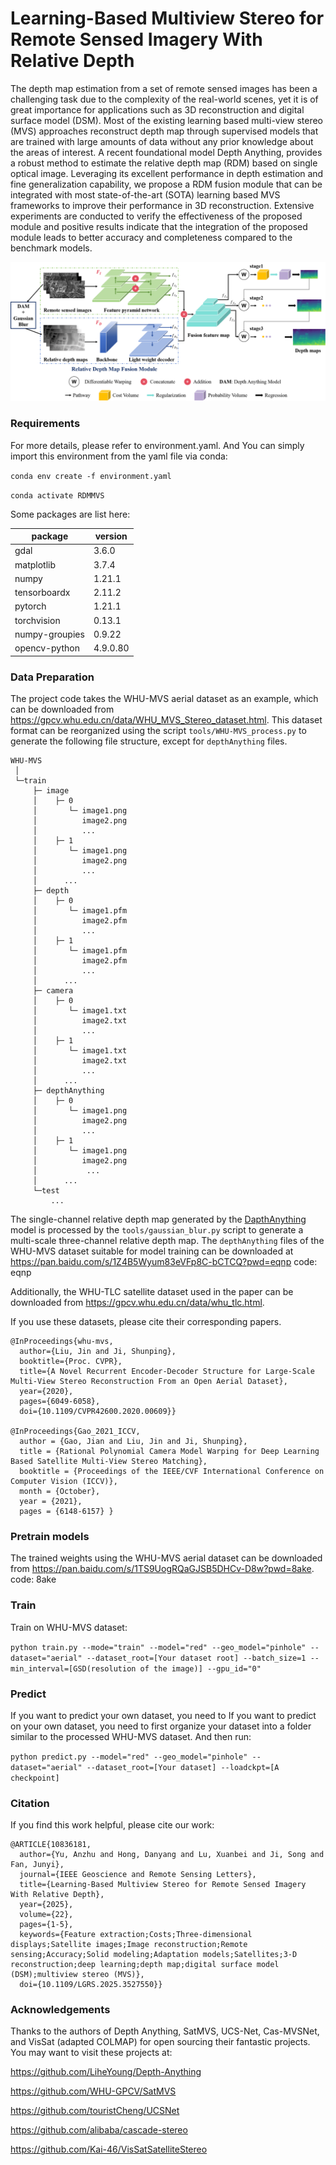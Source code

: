 # Learning-Based Multiview Stereo for Remote Sensed Imagery With Relative Depth

The depth map estimation from a set of remote sensed images has been a challenging task due to the complexity of the real-world scenes, yet it is of great importance for applications such as 3D reconstruction and digital surface model (DSM). 
Most of the existing learning based multi-view stereo (MVS) approaches reconstruct depth map through supervised models that are trained with large amounts of data without any prior knowledge about the areas of interest. 
A recent foundational model Depth Anything, provides a robust method to estimate the relative depth map (RDM) based on single optical image. 
Leveraging its excellent performance in depth estimation and fine generalization capability, we propose a RDM fusion module that can be integrated with most state-of-the-art (SOTA) learning based MVS frameworks to improve their performance in 3D reconstruction. 
Extensive experiments are conducted to verify the effectiveness of the proposed module and positive results indicate that the integration of the proposed module leads to better accuracy and completeness compared to the benchmark models.

![](figs/network.png)

### Requirements

For more details, please refer to environment.yaml. And You can simply import this environment from the yaml file via conda:

`conda env create -f environment.yaml`

`conda activate RDMMVS`

Some packages are list here:

| package        | version  |
| -------------- |----------|
| gdal           | 3.6.0    |
| matplotlib     | 3.7.4    |
| numpy          | 1.21.1   |
| tensorboardx   | 2.11.2   |
| pytorch        | 1.21.1   |
| torchvision    | 0.13.1   |
| numpy-groupies | 0.9.22   |
| opencv-python  | 4.9.0.80 |

### Data Preparation
The project code takes the WHU-MVS aerial dataset as an example, 
which can be downloaded from https://gpcv.whu.edu.cn/data/WHU_MVS_Stereo_dataset.html.
This dataset format can be reorganized using the script `tools/WHU-MVS_process.py` 
to generate the following file structure, except for `depthAnything` files.

```
WHU-MVS
 │  
 └─train
     ├─ image
     │    ├─ 0
     │       └─ image1.png
     │          image2.png
     │          ...        
     │    ├─ 1
     │       └─ image1.png
     │          image2.png
     │          ...   
     │      ...  
     ├─ depth
     │    ├─ 0
     │       └─ image1.pfm
     │          image2.pfm
     │          ...        
     │    ├─ 1
     │       └─ image1.pfm
     │          image2.pfm
     │          ...   
     │      ... 
     ├─ camera
     │    ├─ 0
     │       └─ image1.txt
     │          image2.txt
     │          ...        
     │    ├─ 1
     │       └─ image1.txt
     │          image2.txt
     │          ...   
     │      ... 
     ├─ depthAnything
     │    ├─ 0
     │       └─ image1.png
     │          image2.png
     │          ...        
     │    ├─ 1
     │       └─ image1.png
     │          image2.png
     │           ...   
     │      ... 
     └─test
         ...
```

The single-channel relative depth map generated by the [DapthAnything](https://github.com/LiheYoung/Depth-Anything) 
model is processed by the `tools/gaussian_blur.py` script to generate a multi-scale three-channel relative depth map. 
The `depthAnything` files of the WHU-MVS dataset suitable for model training 
can be downloaded at https://pan.baidu.com/s/1Z4B5Wyum83eVFp8C-bCTCQ?pwd=eqnp code: eqnp

Additionally, the WHU-TLC satellite dataset used in the paper can be downloaded from https://gpcv.whu.edu.cn/data/whu_tlc.html. 

If you use these datasets, please cite their corresponding papers.
```
@InProceedings{whu-mvs,
  author={Liu, Jin and Ji, Shunping},
  booktitle={Proc. CVPR}, 
  title={A Novel Recurrent Encoder-Decoder Structure for Large-Scale Multi-View Stereo Reconstruction From an Open Aerial Dataset}, 
  year={2020},
  pages={6049-6058},
  doi={10.1109/CVPR42600.2020.00609}}

@InProceedings{Gao_2021_ICCV, 
  author = {Gao, Jian and Liu, Jin and Ji, Shunping}, 
  title = {Rational Polynomial Camera Model Warping for Deep Learning Based Satellite Multi-View Stereo Matching}, 
  booktitle = {Proceedings of the IEEE/CVF International Conference on Computer Vision (ICCV)}, 
  month = {October}, 
  year = {2021}, 
  pages = {6148-6157} }
```
### Pretrain models
The trained weights using the WHU-MVS aerial dataset can be downloaded from https://pan.baidu.com/s/1TS9UogRQaGJSB5DHCv-D8w?pwd=8ake.
code: 8ake
### Train
Train on WHU-MVS dataset:

`python train.py --mode="train" --model="red" --geo_model="pinhole" --dataset="aerial" --dataset_root=[Your dataset root] --batch_size=1 --min_interval=[GSD(resolution of the image)] --gpu_id="0"`

### Predict
If you want to predict your own dataset, you need to If you want to predict on your own dataset, you need to first organize your dataset into a folder similar to the processed WHU-MVS dataset. And then run:

`python predict.py --model="red" --geo_model="pinhole" --dataset="aerial" --dataset_root=[Your dataset] --loadckpt=[A checkpoint]`

### Citation
If you find this work helpful, please cite our work:
```
@ARTICLE{10836181,
  author={Yu, Anzhu and Hong, Danyang and Lu, Xuanbei and Ji, Song and Fan, Junyi},
  journal={IEEE Geoscience and Remote Sensing Letters}, 
  title={Learning-Based Multiview Stereo for Remote Sensed Imagery With Relative Depth}, 
  year={2025},
  volume={22},
  pages={1-5},
  keywords={Feature extraction;Costs;Three-dimensional displays;Satellite images;Image reconstruction;Remote sensing;Accuracy;Solid modeling;Adaptation models;Satellites;3-D reconstruction;deep learning;depth map;digital surface model (DSM);multiview stereo (MVS)},
  doi={10.1109/LGRS.2025.3527550}}
```
### Acknowledgements
Thanks to the authors of Depth Anything, SatMVS, UCS-Net, Cas-MVSNet, and VisSat (adapted COLMAP) for open sourcing their fantastic projects. You may want to visit these projects at:

https://github.com/LiheYoung/Depth-Anything

https://github.com/WHU-GPCV/SatMVS

https://github.com/touristCheng/UCSNet

https://github.com/alibaba/cascade-stereo

https://github.com/Kai-46/VisSatSatelliteStereo

